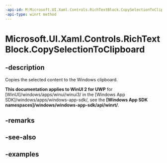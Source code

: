 ```yaml
---
-api-id: M:Microsoft.UI.Xaml.Controls.RichTextBlock.CopySelectionToClipboard
-api-type: winrt method
---
```


<!-- Method syntax.
public void RichTextBlock.CopySelectionToClipboard()
-->

# Microsoft.UI.Xaml.Controls.RichTextBlock.CopySelectionToClipboard

## -description

Copies the selected content to the Windows clipboard.

**This documentation applies to WinUI 2 for UWP** for [WinUI]/windows/apps/winui/winui3/ in the [Windows App SDK]/windows/apps/windows-app-sdk/, see the **[Windows App SDK namespaces]/windows/windows-app-sdk/api/winrt/**.

## -remarks

## -see-also

## -examples

